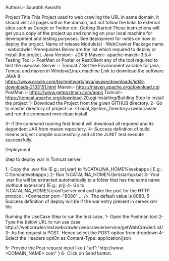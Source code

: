Authors:- Saurabh Awasthi

Project Title
This Project used to web crawling the URL in same domain, it should visit all pages within the domain, but not follow the links to external sites such as Google or Twitter etc.
Getting Started
These instructions will get you a copy of the project up and running on your local machine for development and testing purposes. See deployment for notes on how to deploy the project.
Name of release Module(s)     : WebCrawler
Package name                        : webcrawler
Prerequisites
Below are the list which required to deploy or install the project.
Java Version:- JDK 8
Maven:- apache-maven-3.5.4
Testing Tool :- PostMan or Poster or RestClient any of the tool required to test the usecase.
Server :- Tomcat 7
Set the Environment variable for java, Tomcat and maven in Window/Linux machine
Link to download the software
JAVA 8:- https://www.oracle.com/technetwork/java/javase/downloads/jdk8-downloads-2133151.html
Maven:- https://maven.apache.org/download.cgi
PostMan :- https://www.getpostman.com/apps
Tomcat:- https://tomcat.apache.org/download-70.cgi
Installing/Building 
Step to install the project
1-	Download the Project from the given GITHUB directory.
2-	Go to master directory of project i.e. <Local_System_Directory>/webcrawler and run the command mvn clean install
 
3-	If the command running first time it will download all required and its dependent JAR from maven repository.
4-	Success definition of build means project compile successfully and all the JUNIT test execute successfully.
 

Deployment 

Step to deploy war in Tomcat server
 
1-	Copy the .war file (E.g.: prj.war) to %CATALINA_HOME%\webapps ( E.g.: C:\tomcat\webapps )
2-	Run %CATALINA_HOME%\bin\startup.bat
3-	Your .war file will be extracted automatically to a folder that has the same name (without extension) (E.g.: prj)
4-	Go to %CATALINA_HOME%\conf\server.xml and take the port for the HTTP protocol. <Connector port="8080" ... />. The default value is 8080.
5-	Success definition of deploy will be if the war entry present in server.xml file
 


Running the UseCase
Step to run the test case, 
1-	Open the Postman tool
2-	Type the below URL to run use case
http://<IPAddress>:<PORT>/webcrawler/restwebcrawler/webcrawlerservice/getWebCrawlerList/
3-	As the request is POST. Hence select the POST option from dropdown
4-	Select the Headers opti0n as Content-Type: application/json
  
5-	Provide the Post request input like
{
	"url":"http://www.<DOMAIN_NAME>.com"
} 
6-	Click on Send button.



